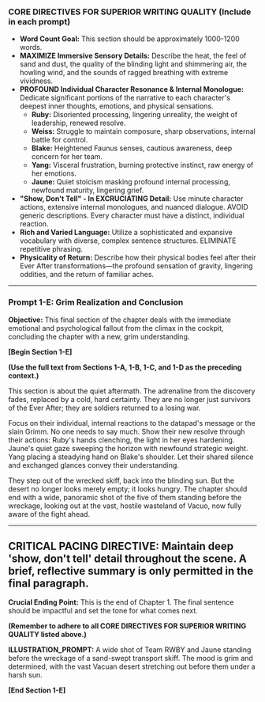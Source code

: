 ### **CORE DIRECTIVES FOR SUPERIOR WRITING QUALITY (Include in each prompt)**

* **Word Count Goal:** This section should be approximately 1000-1200 words.
* **MAXIMIZE Immersive Sensory Details:** Describe the heat, the feel of sand and dust, the quality of the blinding light and shimmering air, the howling wind, and the sounds of ragged breathing with extreme vividness.
* **PROFOUND Individual Character Resonance & Internal Monologue:** Dedicate significant portions of the narrative to each character's deepest inner thoughts, emotions, and physical sensations.
  * **Ruby:** Disoriented processing, lingering unreality, the weight of leadership, renewed resolve.
  * **Weiss:** Struggle to maintain composure, sharp observations, internal battle for control.
  * **Blake:** Heightened Faunus senses, cautious awareness, deep concern for her team.
  * **Yang:** Visceral frustration, burning protective instinct, raw energy of her emotions.
  * **Jaune:** Quiet stoicism masking profound internal processing, newfound maturity, lingering grief.
* **"Show, Don't Tell" - In EXCRUCIATING Detail:** Use minute character actions, extensive internal monologues, and nuanced dialogue. AVOID generic descriptions. Every character must have a distinct, individual reaction.
* **Rich and Varied Language:** Utilize a sophisticated and expansive vocabulary with diverse, complex sentence structures. ELIMINATE repetitive phrasing.
* **Physicality of Return:** Describe how their physical bodies feel after their Ever After transformations—the profound sensation of gravity, lingering oddities, and the return of familiar aches.

---

### **Prompt 1-E: Grim Realization and Conclusion**

**Objective:** This final section of the chapter deals with the immediate emotional and psychological fallout from the climax in the cockpit, concluding the chapter with a new, grim understanding.

**[Begin Section 1-E]**

**(Use the full text from Sections 1-A, 1-B, 1-C, and 1-D as the preceding context.)**

This section is about the quiet aftermath. The adrenaline from the discovery fades, replaced by a cold, hard certainty. They are no longer just survivors of the Ever After; they are soldiers returned to a losing war.

Focus on their individual, internal reactions to the datapad's message or the slain Grimm. No one needs to say much. Show their new resolve through their actions: Ruby's hands clenching, the light in her eyes hardening. Jaune's quiet gaze sweeping the horizon with newfound strategic weight. Yang placing a steadying hand on Blake's shoulder. Let their shared silence and exchanged glances convey their understanding.

They step out of the wrecked skiff, back into the blinding sun. But the desert no longer looks merely empty; it looks hungry. The chapter should end with a wide, panoramic shot of the five of them standing before the wreckage, looking out at the vast, hostile wasteland of Vacuo, now fully aware of the fight ahead.



---
**CRITICAL PACING DIRECTIVE: Maintain deep 'show, don't tell' detail throughout the scene. A brief, reflective summary is only permitted in the final paragraph.**
---

**Crucial Ending Point:** This is the end of Chapter 1. The final sentence should be impactful and set the tone for what comes next.

**(Remember to adhere to all CORE DIRECTIVES FOR SUPERIOR WRITING QUALITY listed above.)**

**ILLUSTRATION_PROMPT:** A wide shot of Team RWBY and Jaune standing before the wreckage of a sand-swept transport skiff. The mood is grim and determined, with the vast Vacuan desert stretching out before them under a harsh sun.

**[End Section 1-E]**